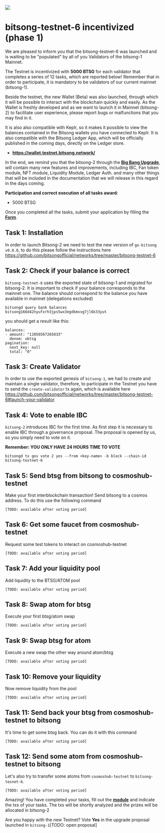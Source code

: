 ![](https://i.imgur.com/47tp5m9.jpg)

# bitsong-testnet-6 incentivized (phase 1)

We are pleased to inform you that the bitsong-testnet-6 was launched and is waiting to be "populated" by all of you Validators of the bitsong-1 Mainnet.

The Testnet is incentivized with **5000 BTSG** for each validator that completes a series of 12 tasks, which are reported below! Remember that in order to participate, it is mandatory to be validators of our current mainnet (bitsong-1).

Beside the testnet, the new Wallet (Beta) was also launched, through which it will be possible to interact with the blockchain quickly and easily. As the Wallet is freshly developed and as we want to launch it in Mainnet (bitsong-2) to facilitate user experience, please report bugs or malfunctions that you may find in it.

It is also also compatible with Keplr, so it makes it possible to view the balances contained in the Bitsong wallets you have connected to Keplr. It is also compatible with the Bitsong Ledger App, which will be officially published in the coming days, directly on the Ledger store.

- **https://wallet.testnet.bitsong.network/**

In the end, we remind you that the bitsong-2 through the [**Big Bang Upgrade**](https://bitsongofficial.medium.com/bitsong-launches-big-bang-upgrade-joining-the-ibc-enabled-blockchains-in-cosmos-802b73de6243), will contain many new features and improvements, including IBC, Fan token module, NFT module, Liquidity Module, Ledger Auth. and many other things that will be included in the documentation that we will release in this regard in the days coming.

**Participation and correct execution of all tasks award**:

- 5000 BTSG

Once you completed all the tasks, submit your application by filling the [**Form**](https://forms.gle/Q9BVTJUbeMGdESA4A).

## Task 1: Installation

In order to launch Bitsong-2 we need to test the new version of `go-bitsong v0.8.0`, to do this please follow the instructions here https://github.com/bitsongofficial/networks/tree/master/bitsong-testnet-6

## Task 2: Check if your balance is correct

`bitsong-testnet-6` uses the exported state of bitsong-1 and migrated for bitsong-2. It is important to check if your balance corresponds to the mainnet one. The balance should correspond to the balance you have available in mainnet (delegations excluded)

```
bitsongd query bank balances bitsong166d42nyufxrh3jps5wx3egdkmvvg7jl6k33yut
```

you should get a result like this:

```
balances:
- amount: "11056567265833"
  denom: ubtsg
pagination:
  next_key: null
  total: "0"

```

## Task 3: Create Validator

In order to use the exported genesis of `bitsong-1`, we had to create and maintain a single validator, therefore, to participate in the Testnet you have to send the `create-validator` tx again, which is available here
https://github.com/bitsongofficial/networks/tree/master/bitsong-testnet-6#launch-your-validator

## Task 4: Vote to enable IBC

`bitsong-2` introduces IBC for the first time. As first step it is necessary to enable IBC through a governance proposal. The proposal is opened by us, so you simply need to vote on it.

**Remember: YOU ONLY HAVE 24 HOURS TIME TO VOTE**

```
bitsongd tx gov vote 2 yes --from <key-name> -b block --chain-id bitsong-testnet-6
```

## Task 5: Send btsg from bitsong to cosmoshub-testnet

Make your first interblockchain transaction! Send bitsong to a cosmos address. To do this use the following command

```
[TODO: available after voting period]
```

## Task 6: Get some faucet from cosmoshub-testnet

Request some test tokens to interact on cosmoshub-testnet

```
[TODO: available after voting period]
```

## Task 7: Add your liquidity pool

Add liquidity to the BTSG/ATOM pool

```
[TODO: available after voting period]
```

## Task 8: Swap atom for btsg

Execute your first btsg/atom swap

```
[TODO: available after voting period]
```

## Task 9: Swap btsg for atom

Execute a new swap the other way around atom/btsg

```
[TODO: available after voting period]
```

## Task 10: Remove your liquidity

Now remove liquidity from the pool

```
[TODO: available after voting period]
```

## Task 11: Send back your btsg from cosmoshub-testnet to bitsong

It's time to get some btsg back. You can do it with this command

```
[TODO: available after voting period]
```

## Task 12: Send some atom from cosmoshub-testnet to bitsong

Let's also try to transfer some atoms from `cosmoshub-testnet` to `bitsong-tesnet-6`.

```
[TODO: available after voting period]
```

Amazing! You have completed your tasks, fill out the **[module](https://forms.gle/Q9BVTJUbeMGdESA4A)** and indicate the txs of your tasks. The txs will be shortly analyzed and the prizes will be allocated in bitsong-2

Are you happy with the new Testnet? Vote **Yes** in the upgrade proposal launched in `bitsong-1`[TODO: open proposal]
